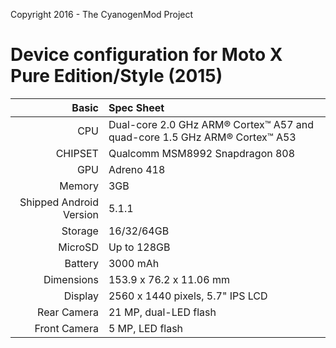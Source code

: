 Copyright 2016 - The CyanogenMod Project

Device configuration for Moto X Pure Edition/Style (2015)
=====================================

Basic   | Spec Sheet
-------:|:-------------------------
CPU     | Dual-core 2.0 GHz ARM® Cortex™ A57 and quad-core 1.5 GHz ARM® Cortex™ A53
CHIPSET | Qualcomm MSM8992 Snapdragon 808
GPU     | Adreno 418
Memory  | 3GB
Shipped Android Version | 5.1.1
Storage | 16/32/64GB
MicroSD | Up to 128GB
Battery | 3000 mAh
Dimensions | 153.9 x 76.2 x 11.06 mm
Display | 2560 x 1440 pixels, 5.7" IPS LCD
Rear Camera  | 21 MP, dual-LED flash
Front Camera | 5 MP, LED flash
